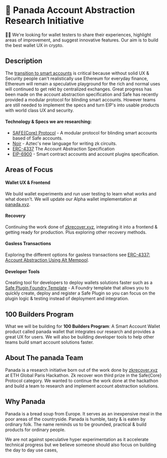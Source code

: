 # 🥣 Panada Account Abstraction Research Initiative 

🔦🦇 We're looking for wallet testers to share their experiences, highlight areas of improvement, and suggest innovative features. Our aim is to build the best wallet UX in crypto.



## Description

The [transition to smart accounts](https://vitalik.ca/general/2023/06/09/three_transitions.html) is critical because without solid UX & Security people can't realistically use Ethereum for everyday finance, Ethereum will remain a speculative playground for the rich and normal uses will continued to get rekt by centralized exchanges. Great progress has been made on the account abstraction specification and Safe has recently provided a modular protocol for blinding smart accounts. However teams are still needed to implement the specs and turn EIP's into usable products with world class UX and security.


#### Technology & Specs we are researching:

- [SAFE{Core} Protocol](https://safe.global/core) - A modular protocol for blinding smart accounts based of Safe accounts.
- [Noir](https://noir-lang.org/) - Aztec's new language for writing zk circuits.
- [ERC-4337](https://www.erc4337.io/) The  Account Abstraction Specification
- [EIP-6900](https://eips.ethereum.org/EIPS/eip-6900) - Smart contract accounts and account plugins specification.


## Areas of Focus

#### Wallet UX & Frontend
We build wallet experiments and run user testing to learn what works and what doesn't. We will update our Alpha wallet implementation at [panada.xyz](http://panada.xyz/).

#### Recovery
Continuing the work done of [zkrecover.xyz](http://zkrecover.xyz), integrating it into a frontend & getting ready for production. Plus exploring other recovery methods.

#### Gasless Transactions

Exploring the different options for gasless transactions see [ ERC-4337: Account Abstraction Using Alt Mempool](https://eips.ethereum.org/EIPS/eip-4337).


#### Developer Tools

Creating tool for developers to deploy wallets solutions faster such as a [Safe Plugin Foundry Template](https://github.com/WillSchiller/safe-plugin-foundry-template) - A Foundry template that allows you to quickly create, deploy and register a Safe Plugin so you can focus on the plugin logic & testing instead of deployment and integration.


## 100 Builders Program

What we will be building for **100 Builders Program**: A Smart Account Wallet product called panada wallet that integrates our research and provides a great UX for users. We will also be building developer tools to help other teams build smart account solutions faster.

## About The panada Team

Panada is a research initiative born out of the work done by [zkrecover.xyz](http://zkrecover.xyz) at ETH Global Paris Hackathon. Zk recover won third prize in the Safe{Core} Protocol category. We wanted to continue the work done at the hackathon and build a team to research and implement account abstraction solutions. 

## Why Panada

Panada is a bread soup from Europe. It serves as an inexpensive meal in the poor areas of the countryside. Panada is humble, tasty & is eaten by ordinary folk. The name reminds us to be grounded, practical & build products for ordinary people. 

We are not against speculative hyper experimentation as it accelerate technical progress but we believe someone should also focus on building the day to day use cases, 





